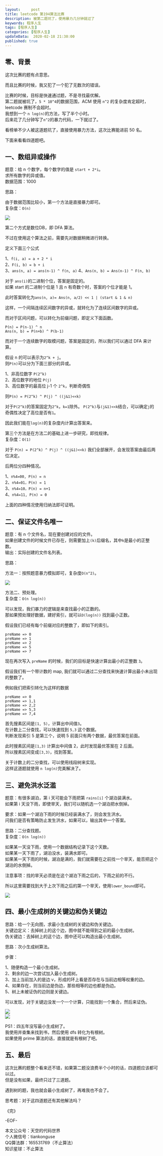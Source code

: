 ```yaml
---   
layout:     post  
title: leetcode 第194算法比赛
description: 被第二题坑了，使用暴力几分钟就过了  
keywords: 程序人生  
tags: [程序人生]    
categories: [程序人生]  
updateData:  2020-02-18 21:30:00  
published: true  
---  
```



## 零、背景  


这次比赛的题有点意思。  


而且比赛的时候，我又犯了一个犯了无数次的错误。  


比赛的时候，目标是快速通过题，不是寻找最优解。  
第二题就被坑了，`5 * 10^4`的数据范围，ACM 使用 `n^2` 的复杂度肯定超时，leetcode 赛制不会超时。  
我想到一个 `n log(n)`的方法，写了半个小时。  
后来花了几分钟写了`n^2`的暴力代码，一下就过了。  


看榜单不少人被这道题坑了，直接使用暴力方法，这次比赛能进前 50 名。  


下面来看看四道题吧。  


## 一、数组异或操作  


题意：给 n 个数字，每个数字的值是 `start + 2*i`。  
求所有数字的异或值。  
数据范围：1000  


思路：  


由于数据范围比较小，第一个方法是直接暴力即可。  
复杂度：`O(n)`  


![](http://res.tiankonguse.com/images/2020/06/21/001.png)  



第二个方式是数位DB，即 DFA 算法。  


不过在使用这个算法之前，需要先对数据稍微进行转换。  


定义下面三个公式  

1、`f(i, a) = a + 2 * i`  
2、`F(i, b) = b + i`  
3、`ans(n, a) = ans(n-1) ^ f(n, a)`
4、`Ans(n, b) = Ans(n-1) ^ F(n, b)`

对于 `ans(i)`的二进制个位，答案是固定的。  
如果 start 的二进制个位是 1 且 n 有奇数个时，答案的个位才能是 1。  


此时答案转化为`ans(n, a)= Ans(n, a/2) << 1 | (start & 1 & n)`  


这样，一个间隔连续区间数字的异或，就转化为了连续区间数字的异或。  


而对于区间问题，可以转化为前缀问题，即定义下面函数。  


`P(n) = P(n-1) ^ n`  
`Ans(n, b) = P(n+b) ^ P(b-1)`  


而对于一个连续数字的取模问题，答案是固定的，所以我们可以通过 DFA 来计算。  


假设 n 的可以表示为`2^k + j`。  
则`P(n)`可以分为下面三部分的异或。  


1、非高位数字 `P(2^k)`  
2、高位数字的地位 `P(j)`  
3、高位数字的最高位 j-1 个 `2^k`，判断奇偶性   


则`P(n) = P(2^k) ^ P(j) ^ ((j&1)<<k)`  


对于`P(2^k)`的答案固定为`2^k`，`k=1`除外。
`P(2^k)`与`(j&1)<<k`结合，可以确定`j`的奇偶性决定了高位是否有`1`。  


因此我们能在`log(n)`的复杂度内计算出答案来。  


第三个方法是在方法二的基础上进一步研究，即找规律。  
复杂度：`O(1)`  

对于 `P(n) = P(2^k) ^ P(j) ^ ((j&1)<<k)` 我们全部展开，会发现答案由最后两位决定。  


后两位分四种情况。  


1、`n%4=00, P(n) = n`  
2、`n%4=01，P(n) = 1`  
3、`n%4=10，P(n) = n+1`  
4、`n%4=11, P(n) = 0`  


上面的四种情况使用归纳法即可证明。  


## 二、保证文件名唯一  


题意：有 n 个文件名，现在要创建对应的文件。  
如果创建文件的时候文件已存在，则需要加上`(k)`后缀名，其中`k`是最小的正整数。  
输出：实际创建的文件名列表。  

思路：  


方法一：按照题意暴力模拟即可，复杂度`O(n^2)`。  


![](http://res.tiankonguse.com/images/2020/06/21/002.png)  



方法二、预处理。  
复杂度：`O(n log(n))`


可以发现，我们暴力的逻辑是来查找最小的正数的。  
那如果预处理好数据，建好索引，就可以`O(log(n))` 找到最小正数。  


假设我们已经有每个前缀对应的整数了，即如下的索引。  


```
preName => 0
preName => 1
preName => 2
preName => 5
preName => 7
```


现在再次写入 `preName` 的时候，我们的目标是快速计算出最小的正整数 `3`。  


假设我们有一个带计数的 map, 我们就可以通过二分查找来快速计算出最小未出现的整数了。  


例如我们把索引转化为这样的数据  


```
preName => 0
preName => 1,1
preName => 2,2
preName => 5,3
preName => 7,4
```


首先搜素区间是`[1, 5)`，计算出中间值`3`。  
在计数上二分查找，可以快速找到 `5,3` 这个数据。  
判断发现索引 5 是第三个，说明 5 前面只有两个数据，最优答案在前面。  


此时搜素区间是`[1,3)` 计算出中间值 2，此时发现最优答案在 2 后面。  
所以搜素区间变成`[3,3)`，找到答案。  


关于计数上的二分查找，可以使用线段树来实现。  
这样这道题就使用 `n log(n)`完美解决了。  


## 三、避免洪水泛滥  


题意：有很多湖泊，第 i 天可能会下雨把第 `rains[i]` 个湖泊装满水。  
如果第 i 天没下雨，即使旱天，我们可以随机选一个湖泊把水倒掉。  


要求：如果一个湖泊下雨的时候已经装满水了，则会发生洪水。  
问我们是否有策略防止发生洪水，如果可以，输出其中一个答案。  


思路：二分查找题。  
复杂度：`O(n log(n))`  


如果某一天没下雨，使用一个数据结构记录下这个天数。  
如果某一天下雨了，湖泊没水，装满水即可。  
如果某一天下雨的时候，湖泊是满的，我们就需要在之前找一个旱天，能否把这个湖泊的水倒掉。  


注意事项：找的旱天必须是在这个湖泊下雨之后的，下雨之前的不行。  


所以这里需要找到大于上次下雨之后的第一个旱天，使用`lower_bound`即可。  


![](http://res.tiankonguse.com/images/2020/06/21/003.png)  


## 四、最小生成树的关键边和伪关键边  


思路：给一个无向图，求最小生成树的关键边和伪关键边。  
关键边定义：去掉树上的这个边，图中就不能得到之前的最小生成树。  
伪关键边：去掉树上的这个边，图中还可以构造出最小生成树。  


思路：次小生成树算法。  


步骤：  


1、随便构造一个最小生成树。  
2、剩余的边一次尝试加入最小生成树。  
3、加上当前加入的是边 v，形成的环上看是否存在与当前边相等权重的边。  
4、如果存在，则当前边是伪边，那些相等的边也都是伪边。  
5、树上未被证伪的边则是关键边。  


可以发现，对于关键边没发一个一个计算，只能找到一个集合，然后来证伪。  



![](http://res.tiankonguse.com/images/2020/06/21/004.png)  
![](http://res.tiankonguse.com/images/2020/06/21/005.png)  



PS1：四五年没写最小生成树了。  
我使用并查集来找到书，然后使用 dfs 转化为有根树。  
如果使用 prime 算法的话，直接就是有根树了吧。  


## 五、最后  


这次比赛的题整个看来还不错，如果第二题没浪费半个小时的话，四道题应该都可以过。  
但是没有如果，最终只过了三道题。  


遇到树的题，我也就会最小生成树了，再难我也不会了。  


思考题：对于这四道题还有其他解法吗？  




《完》  


-EOF-  



本文公众号：天空的代码世界  
个人微信号：tiankonguse  
QQ算法群：165531769（不止算法）  
知识星球：不止算法  

